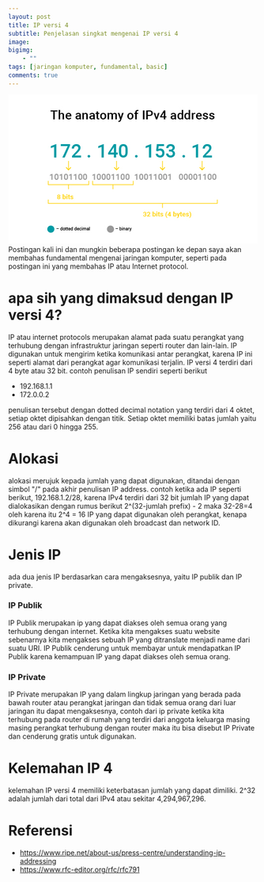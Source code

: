 ```yaml
---
layout: post
title: IP versi 4
subtitle: Penjelasan singkat mengenai IP versi 4
image: 
bigimg: 
    - ""
tags: [jaringan komputer, fundamental, basic]
comments: true
---
```

![](../img/jaringan-komputer/ipv4-01.jpg)
Postingan kali ini dan mungkin beberapa postingan ke depan saya akan membahas fundamental mengenai jaringan komputer, seperti pada postingan ini yang membahas IP atau Internet protocol.

# apa sih yang dimaksud dengan IP versi 4?
IP atau internet protocols merupakan alamat pada suatu perangkat yang terhubung dengan infrastruktur jaringan seperti router dan lain-lain. IP digunakan untuk mengirim ketika komunikasi antar perangkat, karena IP ini seperti alamat dari perangkat agar komunikasi terjalin. IP versi 4 terdiri dari 4 byte atau 32 bit. contoh penulisan IP sendiri seperti berikut
- 192.168.1.1
- 172.0.0.2

penulisan tersebut dengan dotted decimal notation yang terdiri dari 4 oktet, setiap oktet dipisahkan dengan titik. Setiap oktet memiliki batas jumlah yaitu 256 atau dari 0 hingga 255. 

# Alokasi
alokasi merujuk kepada jumlah yang dapat digunakan, ditandai dengan simbol "/" pada akhir penulisan IP address. contoh ketika ada IP seperti berikut, 192.168.1.2/28, karena IPv4 terdiri dari 32 bit jumlah IP yang dapat dialokasikan dengan rumus berikut 2^(32-jumlah prefix) - 2  maka 32-28=4 oleh karena itu 2^4 = 16 IP yang dapat digunakan oleh perangkat, kenapa dikurangi karena akan digunakan oleh broadcast dan network ID.

# Jenis IP
ada dua jenis IP berdasarkan cara mengaksesnya, yaitu IP publik dan IP private.
### IP Publik
IP Publik merupakan ip yang dapat diakses oleh semua orang yang terhubung dengan internet. Ketika kita mengakses suatu website sebenarnya kita mengakses sebuah IP yang ditranslate menjadi name dari suatu URI. IP Publik cenderung untuk membayar untuk mendapatkan IP Publik karena kemampuan IP yang dapat diakses oleh semua orang.
### IP Private 
IP Private merupakan IP yang dalam lingkup jaringan yang berada pada bawah router atau perangkat jaringan dan tidak semua orang dari luar jaringan itu dapat mengaksesnya, contoh dari ip private ketika kita terhubung pada router di rumah yang terdiri dari anggota keluarga masing masing perangkat terhubung dengan router maka itu bisa disebut IP Private dan cenderung gratis untuk digunakan.

# Kelemahan IP 4
kelemahan IP versi 4 memiliki keterbatasan jumlah yang dapat dimiliki. 2^32 adalah jumlah dari total dari IPv4 atau sekitar 4,294,967,296. 


# Referensi
- https://www.ripe.net/about-us/press-centre/understanding-ip-addressing
- https://www.rfc-editor.org/rfc/rfc791